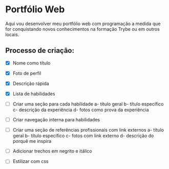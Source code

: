 # Portfólio Web
Aqui vou desenvolver meu portfólio web com programação a medida que for conquistando novos conhecimentos na formação Trybe ou em outros locais.

## Processo de criação:
- [x] Nome como título
- [x] Foto de perfil
- [x] Descrição rápida
- [x] Lista de habilidades
- [ ] Criar uma seção para cada habilidade
        a- título geral
        b- título específico
        c- descrição da experiência
        d- fotos como prova da experiência
- [ ] Criar navegação interna para habilidades
- [ ] Criar uma seção de referências profissionais com link externos
        a- título geral
        b- título específico
        c- fotos com link externo
        d- descrição do porquê me inspira
- [ ] Adicionar trechos em negrito e itálico

- [ ] Estilizar com css
